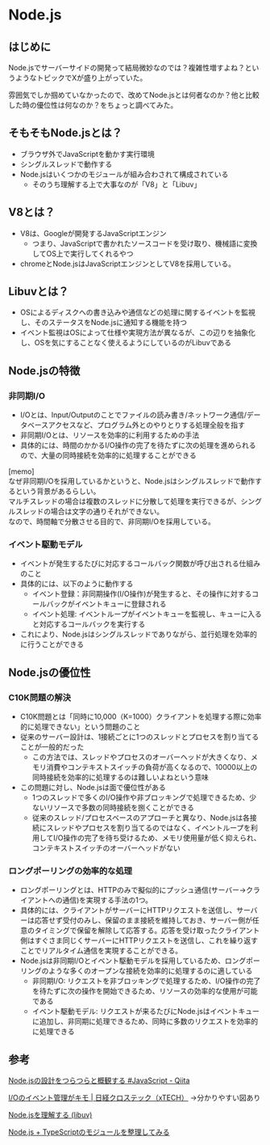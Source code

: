 # Node.js

## はじめに

Node.jsでサーバーサイドの開発って結局微妙なのでは？複雑性増すよね？というようなトピックでXが盛り上がっていた。

雰囲気でしか掴めていなかったので、改めてNode.jsとは何者なのか？他と比較した時の優位性は何なのか？をちょっと調べてみた。

## そもそもNode.jsとは？

- ブラウザ外でJavaScriptを動かす実行環境
- シングルスレッドで動作する
- Node.jsはいくつかのモジュールが組み合わされて構成されている
  - そのうち理解する上で大事なのが「V8」と「Libuv」 

## V8とは？

- V8は、Googleが開発するJavaScriptエンジン
  - つまり、JavaScriptで書かれたソースコードを受け取り、機械語に変換してOS上で実行してくれるやつ
- chromeとNode.jsはJavaScriptエンジンとしてV8を採用している。

## Libuvとは？

- OSによるディスクへの書き込みや通信などの処理に関するイベントを監視し、そのステータスをNode.jsに通知する機能を持つ
 - イベント監視はOSによって仕様や実現方法が異なるが、この辺りを抽象化し、OSを気にすることなく使えるようにしているのがLibuvである

## Node.jsの特徴

### 非同期I/O

- I/Oとは、Input/Outputのことでファイルの読み書き/ネットワーク通信/データベースアクセスなど、プログラム外とのやりとりする処理全般を指す
- 非同期I/Oとは、リソースを効率的に利用するための手法
- 具体的には、時間のかかるI/O操作の完了を待たずに次の処理を進められるので、大量の同時接続を効率的に処理することができる

[memo]<br>
なぜ非同期I/Oを採用しているかというと、Node.jsはシングルスレッドで動作するという背景があるらしい。<br>
マルチスレッドの場合は複数のスレッドに分散して処理を実行できるが、シングルスレッドの場合は文字の通りそれができない。<br>
なので、時間軸で分散させる目的で、非同期I/Oを採用している。

### イベント駆動モデル

- イベントが発生するたびに対応するコールバック関数が呼び出される仕組みのこと
- 具体的には、以下のように動作する
  - イベント登録：非同期操作(I/O操作)が発生すると、その操作に対するコールバックがイベントキューに登録される
  - イベント処理: イベントループがイベントキューを監視し、キューに入ると対応するコールバックを実行する
- これにより、Node.jsはシングルスレッドでありながら、並行処理を効率的に行うことができる

## Node.jsの優位性

### C10K問題の解決

- C10K問題とは「同時に10,000（K=1000）クライアントを処理する際に効率的に処理できない」という問題のこと
- 従来のサーバー設計は、1接続ごとに1つのスレッドとプロセスを割り当てることが一般的だった
  - この方法では、スレッドやプロセスのオーバーヘッドが大きくなり、メモリ消費やコンテキストスイッチの負荷が高くなるので、10000以上の同時接続を効率的に処理するのは難しいよねという意味
- この問題に対し、Node.jsは面で優位性がある
  - 1つのスレッドで多くのI/O操作や非ブロッキングで処理できるため、少ないリソースで多数の同時接続を捌くことができる
  - 従来のスレッド/プロセスベースのアプローチと異なり、Node.jsは各接続にスレッドやプロセスを割り当てるのではなく、イベントループを利用してI/O操作の完了を待ち受けるため、メモリ使用量が低く抑えられ、コンテキストスイッチのオーバーヘッドがない

### ロングポーリングの効率的な処理

- ロングポーリングとは、HTTPのみで擬似的にプッシュ通信(サーバー→クライアントへの通信)を実現する手法の1つ。
-   具体的には、クライアントがサーバーにHTTPリクエストを送信し、サーバーは応答せず受付のみし、保留のまま接続を維持しておき、サーバー側が任意のタイミングで保留を解除して応答する。応答を受け取ったクライアント側はすぐさま同じくサーバーにHTTPリクエストを送信し、これを繰り返すことでリアルタイム通信を実現することができる。
- Node.jsは非同期I/Oとイベント駆動モデルを採用しているため、ロングポーリングのような多くのオープンな接続を効率的に処理するのに適している
  - 非同期I/O: リクエストを非ブロッキングで処理するため、I/O操作の完了を待たずに次の操作を開始できるため、リソースの効率的な使用が可能である
  - イベント駆動モデル: リクエストが来るたびにNode.jsはイベントキューに追加し、非同期に処理できるため、同時に多数のリクエストを効率的に処理できる

## 参考

[Node.jsの設計をつらつらと概観する #JavaScript - Qiita](https://qiita.com/Shiruba/items/709044782cffbd2aaeda)

[I/Oのイベント管理がキモ | 日経クロステック（xTECH）](https://xtech.nikkei.com/it/article/COLUMN/20120725/411442/)
→分かりやすい図あり

[Node.jsを理解する (libuv)](https://zenn.dev/mmomm/articles/ff83eb49a7b642)

[Node.js + TypeScriptのモジュールを整理してみる](https://blog.koh.dev/2024-04-23-nodejs-typescript-module/)
